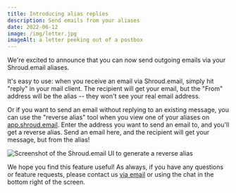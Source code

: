 ```yaml
---
title: Introducing alias replies
description: Send emails from your aliases
date: 2022-06-12
image: /img/letter.jpg
imageAlt: a letter peeking out of a postbox
---
```


We're excited to announce that you can now send outgoing emails via your Shroud.email aliases.

It's easy to use: when you receive an email via Shroud.email, simply hit "reply" in your mail client. The recipient will get your email, but the "From" address will be the alias -- they won't see your real email address.

Or if you want to send an email without replying to an existing message, you can use the "reverse alias" tool when you view one of your aliases on [app.shroud.email](https://app.shroud.email). Enter the address you want to send an email to, and you'll get a reverse alias. Send an email here, and the recipient will get your message, but from the alias!

<img src="/img/generate-reverse-alias.png" alt="Screenshot of the Shroud.email UI to generate a reverse alias" class="max-w-full sm:max-w-[80%] mx-auto" />

We hope you find this feature useful! As always, if you have any questions or feature requests, please contact us <a href="mailto:hello@shroud.email">via email</a> or using the chat in the bottom right of the screen.
